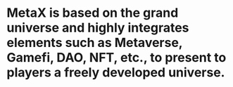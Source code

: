 # MetaX is based on the grand universe and highly integrates elements such as Metaverse, Gamefi, DAO, NFT, etc., to present to players a freely developed universe.
